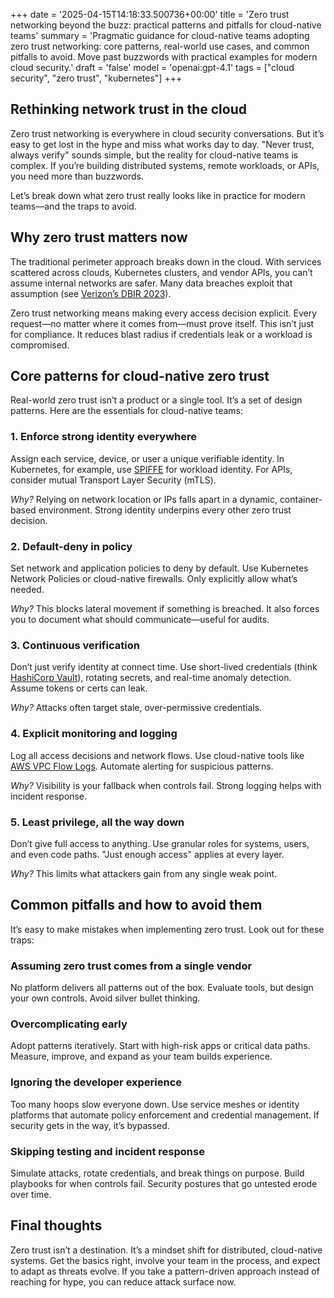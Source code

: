 +++
date = '2025-04-15T14:18:33.500736+00:00'
title = 'Zero trust networking beyond the buzz: practical patterns and pitfalls for cloud-native teams'
summary = 'Pragmatic guidance for cloud-native teams adopting zero trust networking: core patterns, real-world use cases, and common pitfalls to avoid. Move past buzzwords with practical examples for modern cloud security.'
draft = 'false'
model = 'openai:gpt-4.1'
tags = ["cloud security", "zero trust", "kubernetes"]
+++

## Rethinking network trust in the cloud

Zero trust networking is everywhere in cloud security conversations. But it’s easy to get lost in the hype and miss what works day to day. "Never trust, always verify" sounds simple, but the reality for cloud-native teams is complex. If you’re building distributed systems, remote workloads, or APIs, you need more than buzzwords.

Let’s break down what zero trust really looks like in practice for modern teams—and the traps to avoid.

## Why zero trust matters now

The traditional perimeter approach breaks down in the cloud. With services scattered across clouds, Kubernetes clusters, and vendor APIs, you can’t assume internal networks are safer. Many data breaches exploit that assumption (see [Verizon’s DBIR 2023](https://www.verizon.com/business/resources/reports/dbir/)).

Zero trust networking means making every access decision explicit. Every request—no matter where it comes from—must prove itself. This isn’t just for compliance. It reduces blast radius if credentials leak or a workload is compromised.

## Core patterns for cloud-native zero trust

Real-world zero trust isn’t a product or a single tool. It’s a set of design patterns. Here are the essentials for cloud-native teams:

### 1. Enforce strong identity everywhere

Assign each service, device, or user a unique verifiable identity. In Kubernetes, for example, use [SPIFFE](https://spiffe.io/) for workload identity. For APIs, consider mutual Transport Layer Security (mTLS).

*Why?* Relying on network location or IPs falls apart in a dynamic, container-based environment. Strong identity underpins every other zero trust decision.

### 2. Default-deny in policy

Set network and application policies to deny by default. Use Kubernetes Network Policies or cloud-native firewalls. Only explicitly allow what’s needed.

*Why?* This blocks lateral movement if something is breached. It also forces you to document what should communicate—useful for audits.

### 3. Continuous verification

Don’t just verify identity at connect time. Use short-lived credentials (think [HashiCorp Vault](https://www.vaultproject.io/)), rotating secrets, and real-time anomaly detection. Assume tokens or certs can leak.

*Why?* Attacks often target stale, over-permissive credentials.

### 4. Explicit monitoring and logging

Log all access decisions and network flows. Use cloud-native tools like [AWS VPC Flow Logs](https://docs.aws.amazon.com/vpc/latest/userguide/flow-logs.html). Automate alerting for suspicious patterns.

*Why?* Visibility is your fallback when controls fail. Strong logging helps with incident response.

### 5. Least privilege, all the way down

Don’t give full access to anything. Use granular roles for systems, users, and even code paths. "Just enough access" applies at every layer.

*Why?* This limits what attackers gain from any single weak point.

## Common pitfalls and how to avoid them

It’s easy to make mistakes when implementing zero trust. Look out for these traps:

### Assuming zero trust comes from a single vendor

No platform delivers all patterns out of the box. Evaluate tools, but design your own controls. Avoid silver bullet thinking.

### Overcomplicating early

Adopt patterns iteratively. Start with high-risk apps or critical data paths. Measure, improve, and expand as your team builds experience.

### Ignoring the developer experience

Too many hoops slow everyone down. Use service meshes or identity platforms that automate policy enforcement and credential management. If security gets in the way, it’s bypassed.

### Skipping testing and incident response

Simulate attacks, rotate credentials, and break things on purpose. Build playbooks for when controls fail. Security postures that go untested erode over time.

## Final thoughts

Zero trust isn’t a destination. It’s a mindset shift for distributed, cloud-native systems. Get the basics right, involve your team in the process, and expect to adapt as threats evolve. If you take a pattern-driven approach instead of reaching for hype, you can reduce attack surface now.
